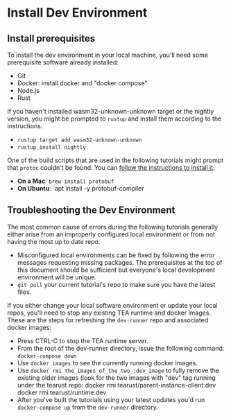 # Install Dev Environment

## Install prerequisites

To install the dev environment in your local machine, you'll need some prerequisite software already installed:

* Git
* Docker: install docker and "docker compose"
* Node.js
* Rust

If you haven't installed wasm32-unknown-unknown target or the nightly version, you might be prompted to `rustup` and install them according to the instructions.

* `rustup target add wasm32-unknown-unknown`
* `rustup install nightly`

One of the build scripts that are used in the following tutorials might prompt that `protoc` couldn't be found. You can [follow the instructions to install it](https://grpc.io/docs/protoc-installation/#install-using-a-package-manager):

* **On a Mac**: `brew install protobuf`
* **On Ubuntu**: \`apt install -y protobuf-compiler

## Troubleshooting the Dev Environment

The most common cause of errors during the following tutorials generally either arise from an improperly configured local environment or from not having the most up to date repo.

* Misconfigured local environments can be fixed by following the error messages requesting missing packages. The prerequisites at the top of this document should be sufficient but everyone's local development environment will be unique.
* `git pull` your current tutorial's repo to make sure you have the latest files.

If you either change your local software environment or update your local repos, you'll need to stop any existing TEA runtime and docker images.  These are the steps for refreshing the `dev-runner` repo and associated docker images:

* Press CTRL-C to stop the TEA runtime server.
* From the root of the dev-runner directory, issue the following command: `docker-compose down`
* Use `docker images` to see the currently running docker images. 
* Use `docker rmi the_images_of_the_two_:dev_image` to fully remove the existing older images  (look for the two images with "dev" tag running under the tearust repo:
  docker rmi tearust/parent-instance-client:dev
  docker rmi tearust/runtime:dev
* After you've built the tutorials using your latest updates you'd run `docker-compose up` from the `dev-runner` directory.
